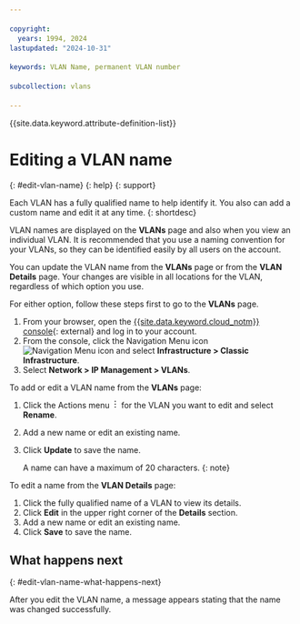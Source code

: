 ```yaml
---

copyright:
  years: 1994, 2024
lastupdated: "2024-10-31"

keywords: VLAN Name, permanent VLAN number

subcollection: vlans

---
```


{{site.data.keyword.attribute-definition-list}}

# Editing a VLAN name
{: #edit-vlan-name}
{: help}
{: support}

Each VLAN has a fully qualified name to help identify it. You also can add a custom name and edit it at any time.
{: shortdesc}

VLAN names are displayed on the **VLANs** page and also when you view an individual VLAN. It is recommended that you use a naming convention for your VLANs, so they can be identified easily by all users on the account.

You can update the VLAN name from the **VLANs** page or from the **VLAN Details** page. Your changes are visible in all locations for the VLAN, regardless of which option you use.

For either option, follow these steps first to go to the **VLANs** page.

1. From your browser, open the [{{site.data.keyword.cloud_notm}} console](/login){: external} and log in to your account.
1. From the console, click the Navigation Menu icon ![Navigation Menu icon](../icons/icon_hamburger.svg) and select **Infrastructure > Classic Infrastructure**.
1. Select **Network > IP Management > VLANs**.


To add or edit a VLAN name from the **VLANs** page:

1. Click the Actions menu ![Actions menu](/images/overflow.png) for the VLAN you want to edit and select **Rename**.
1. Add a new name or edit an existing name.
1. Click **Update** to save the name.

   A name can have a maximum of 20 characters.
   {: note}


To edit a name from the **VLAN Details** page:

1. Click the fully qualified name of a VLAN to view its details.
1. Click **Edit** in the upper right corner of the **Details** section.
1. Add a new name or edit an existing name.
1. Click **Save**  to save the name.

## What happens next
{: #edit-vlan-name-what-happens-next}

After you edit the VLAN name, a message appears stating that the name was changed successfully.
